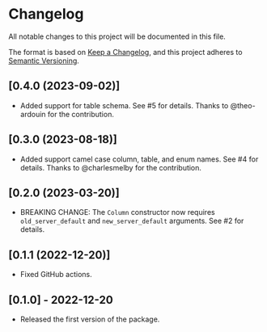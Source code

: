 # Changelog

All notable changes to this project will be documented in this file.

The format is based on [Keep a Changelog](https://keepachangelog.com/en/1.0.0/),
and this project adheres to [Semantic Versioning](https://semver.org/spec/v2.0.0.html).

## [0.4.0 (2023-09-02)]

- Added support for table schema. See #5 for details. Thanks to @theo-ardouin for the contribution.

## [0.3.0 (2023-08-18)]

- Added support camel case column, table, and enum names. See #4 for details. Thanks to @charlesmelby for the contribution.

## [0.2.0 (2023-03-20)]

- BREAKING CHANGE: The `Column` constructor now requires `old_server_default` and `new_server_default` arguments. See #2 for details.

## [0.1.1 (2022-12-20)]

- Fixed GitHub actions.

## [0.1.0] - 2022-12-20

- Released the first version of the package.
